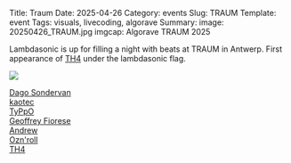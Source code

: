 Title: Traum
Date: 2025-04-26
Category: events
Slug: TRAUM
Template: event
Tags:  visuals, livecoding, algorave
Summary: 
image: 20250426_TRAUM.jpg
imgcap: Algorave TRAUM 2025  


Lambdasonic is up for filling a night with beats at TRAUM in Antwerp. First appearance of [TH4](/coders) under the lambdasonic flag.

<div class="cyber-tile-big cyber-tile-vid fg-dark bg-blue">
<img src="../../../images/20250426_TRAUM.jpg" />
</div>





[Dago Sondervan](/coders/sondervan)  
[kaotec](/coders/kaotec)  
[TyPpO](/coders/typo)  
[Geoffrey Fiorese](/coders/geoffrey)  
[Andrew](/coders/andrew)  
[Ozn'roll](/coders/oznrol)  
[TH4](/coders)
